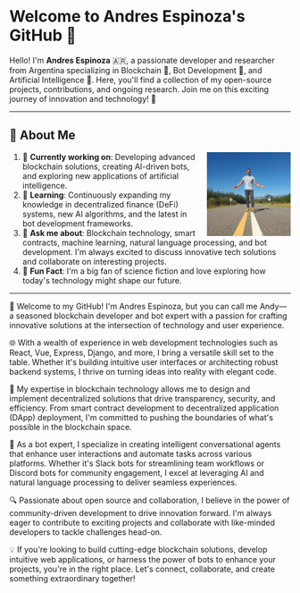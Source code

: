 # Welcome to Andres Espinoza's GitHub 👋

Hello! I'm **Andres Espinoza** 🇦🇷, a passionate developer and researcher from Argentina specializing in Blockchain 🔗, Bot Development 🤖, and Artificial Intelligence 🧠. Here, you'll find a collection of my open-source projects, contributions, and ongoing research. Join me on this exciting journey of innovation and technology! 🚀

---

## 🚀 About Me

<img src="./public/to-me.png" alt="Andres Espinoza" width="150" height="150" align="right" style="margin-left: 20px;">

1.  🔭 **Currently working on**: Developing advanced blockchain solutions, creating AI-driven bots, and exploring new applications of artificial intelligence.
2.  🌱 **Learning**: Continuously expanding my knowledge in decentralized finance (DeFi) systems, new AI algorithms, and the latest in bot development frameworks.
3.  💬 **Ask me about**: Blockchain technology, smart contracts, machine learning, natural language processing, and bot development. I'm always excited to discuss innovative tech solutions and collaborate on interesting projects.
4.  🌟 **Fun Fact**: I'm a big fan of science fiction and love exploring how today's technology might shape our future.

---

🚀 Welcome to my GitHub! I'm Andres Espinoza, but you can call me Andy—a seasoned blockchain developer and bot expert with a passion for crafting innovative solutions at the intersection of technology and user experience.

🌐 With a wealth of experience in web development technologies such as React, Vue, Express, Django, and more, I bring a versatile skill set to the table. Whether it's building intuitive user interfaces or architecting robust backend systems, I thrive on turning ideas into reality with elegant code.

🔗 My expertise in blockchain technology allows me to design and implement decentralized solutions that drive transparency, security, and efficiency. From smart contract development to decentralized application (DApp) deployment, I'm committed to pushing the boundaries of what's possible in the blockchain space.

🤖 As a bot expert, I specialize in creating intelligent conversational agents that enhance user interactions and automate tasks across various platforms. Whether it's Slack bots for streamlining team workflows or Discord bots for community engagement, I excel at leveraging AI and natural language processing to deliver seamless experiences.

🔍 Passionate about open source and collaboration, I believe in the power of community-driven development to drive innovation forward. I'm always eager to contribute to exciting projects and collaborate with like-minded developers to tackle challenges head-on.

💡 If you're looking to build cutting-edge blockchain solutions, develop intuitive web applications, or harness the power of bots to enhance your projects, you're in the right place. Let's connect, collaborate, and create something extraordinary together!
